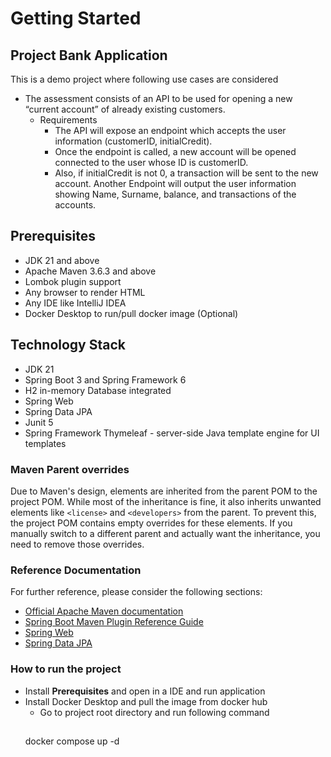 # Getting Started
## Project Bank Application
This is a demo project where following use cases are considered

* The assessment consists of an API to be used for opening a new “current account” of already existing
customers.
  * Requirements
    * The API will expose an endpoint which accepts the user information (customerID,
initialCredit).
    * Once the endpoint is called, a new account will be opened connected to the user whose ID is
customerID.
    * Also, if initialCredit is not 0, a transaction will be sent to the new account.
Another Endpoint will output the user information showing Name, Surname, balance, and
transactions of the accounts.

## Prerequisites
* JDK 21 and above
* Apache Maven 3.6.3 and above
* Lombok plugin support
* Any browser to render HTML
* Any IDE like IntelliJ IDEA
* Docker Desktop to run/pull docker image (Optional)

## Technology Stack
* JDK 21
* Spring Boot 3 and Spring Framework 6
* H2 in-memory Database integrated
* Spring Web
* Spring Data JPA
* Junit 5
* Spring Framework Thymeleaf - server-side Java template engine for UI templates

### Maven Parent overrides

Due to Maven's design, elements are inherited from the parent POM to the project POM.
While most of the inheritance is fine, it also inherits unwanted elements like `<license>` and `<developers>` from the parent.
To prevent this, the project POM contains empty overrides for these elements.
If you manually switch to a different parent and actually want the inheritance, you need to remove those overrides.

### Reference Documentation
For further reference, please consider the following sections:

* [Official Apache Maven documentation](https://maven.apache.org/guides/index.html)
* [Spring Boot Maven Plugin Reference Guide](https://docs.spring.io/spring-boot/3.4.0/maven-plugin)
* [Spring Web](https://docs.spring.io/spring-boot/3.4.0/reference/web/servlet.html)
* [Spring Data JPA](https://docs.spring.io/spring-boot/3.4.0/reference/data/sql.html#data.sql.jpa-and-spring-data)


### How to run the project
* Install **Prerequisites** and open in a IDE and run application
* Install Docker Desktop and pull the image from docker hub
    * Go to project root directory and run following command
    ##
    <tab><tab>docker compose up -d





